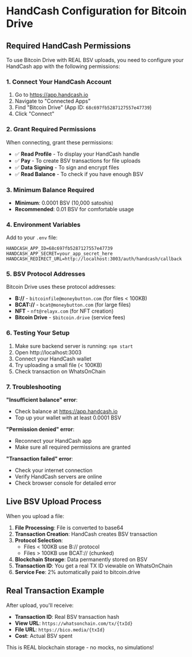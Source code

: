 # HandCash Configuration for Bitcoin Drive

## Required HandCash Permissions

To use Bitcoin Drive with REAL BSV uploads, you need to configure your HandCash app with the following permissions:

### 1. Connect Your HandCash Account

1. Go to https://app.handcash.io
2. Navigate to "Connected Apps"
3. Find "Bitcoin Drive" (App ID: `68c697fb5287127557e47739`)
4. Click "Connect"

### 2. Grant Required Permissions

When connecting, grant these permissions:

- ✅ **Read Profile** - To display your HandCash handle
- ✅ **Pay** - To create BSV transactions for file uploads
- ✅ **Data Signing** - To sign and encrypt files
- ✅ **Read Balance** - To check if you have enough BSV

### 3. Minimum Balance Required

- **Minimum**: 0.0001 BSV (10,000 satoshis)
- **Recommended**: 0.01 BSV for comfortable usage

### 4. Environment Variables

Add to your `.env` file:

```
HANDCASH_APP_ID=68c697fb5287127557e47739
HANDCASH_APP_SECRET=your_app_secret_here
HANDCASH_REDIRECT_URL=http://localhost:3003/auth/handcash/callback
```

### 5. BSV Protocol Addresses

Bitcoin Drive uses these protocol addresses:

- **B://** - `bitcoinfile@moneybutton.com` (for files < 100KB)
- **BCAT://** - `bcat@moneybutton.com` (for large files)
- **NFT** - `nft@relayx.com` (for NFT creation)
- **Bitcoin Drive** - `$bitcoin.drive` (service fees)

### 6. Testing Your Setup

1. Make sure backend server is running: `npm start`
2. Open http://localhost:3003
3. Connect your HandCash wallet
4. Try uploading a small file (< 100KB)
5. Check transaction on WhatsOnChain

### 7. Troubleshooting

**"Insufficient balance" error**:
- Check balance at https://app.handcash.io
- Top up your wallet with at least 0.0001 BSV

**"Permission denied" error**:
- Reconnect your HandCash app
- Make sure all required permissions are granted

**"Transaction failed" error**:
- Check your internet connection
- Verify HandCash servers are online
- Check browser console for detailed error

## Live BSV Upload Process

When you upload a file:

1. **File Processing**: File is converted to base64
2. **Transaction Creation**: HandCash creates BSV transaction
3. **Protocol Selection**: 
   - Files < 100KB use B:// protocol
   - Files > 100KB use BCAT:// (chunked)
4. **Blockchain Storage**: Data permanently stored on BSV
5. **Transaction ID**: You get a real TX ID viewable on WhatsOnChain
6. **Service Fee**: 2% automatically paid to bitcoin.drive

## Real Transaction Example

After upload, you'll receive:
- **Transaction ID**: Real BSV transaction hash
- **View URL**: `https://whatsonchain.com/tx/{txId}`
- **File URL**: `https://bico.media/{txId}`
- **Cost**: Actual BSV spent

This is REAL blockchain storage - no mocks, no simulations!